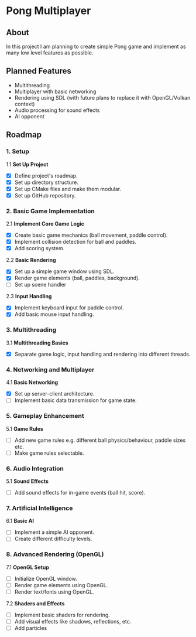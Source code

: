 # Pong Multiplayer

## About

In this project I am planning to create simple Pong game and implement as many low level features as possible.

## Planned Features

* Multithreading
* Multiplayer with basic networking
* Rendering using SDL (with future plans to replace it with OpenGL/Vulkan context)
* Audio processing for sound effects
* AI opponent

## Roadmap

### 1. Setup

1.1 **Set Up Project**

- [x] Define project's roadmap.
- [x] Set up directory structure.
- [x] Set up CMake files and make them modular.
- [x] Set up GitHub repository.

### 2. Basic Game Implementation

2.1 **Implement Core Game Logic**

- [x] Create basic game mechanics (ball movement, paddle control).
- [x] Implement collision detection for ball and paddles.
- [x] Add scoring system.

2.2 **Basic Rendering**

- [X] Set up a simple game window using SDL.
- [X] Render game elements (ball, paddles, background).
- [ ] Set up scene handler

2.3 **Input Handling**

- [x] Implement keyboard input for paddle control.
- [x] Add basic mouse input handling.

### 3. Multithreading

3.1 **Multithreading Basics**

- [x] Separate game logic, input handling and rendering into different threads.

### 4. Networking and Multiplayer

4.1 **Basic Networking**

- [x] Set up server-client architecture.
- [ ] Implement basic data transmission for game state.

### 5. Gameplay Enhancement

5.1 **Game Rules**

- [ ] Add new game rules e.g. different ball physics/behaviour, paddle sizes etc.
- [ ] Make game rules selectable.

### 6. Audio Integration

5.1 **Sound Effects**

- [ ] Add sound effects for in-game events (ball hit, score).

### 7. Artificial Intelligence

6.1 **Basic AI**

- [ ] Implement a simple AI opponent.
- [ ] Create different difficulty levels.

### 8. Advanced Rendering (OpenGL)

7.1 **OpenGL Setup**

- [ ] Initialize OpenGL window.
- [ ] Render game elements using OpenGL.
- [ ] Render text/fonts using OpenGL.

7.2 **Shaders and Effects**

- [ ] Implement basic shaders for rendering.
- [ ] Add visual effects like shadows, reflections, etc.
- [ ] Add particles
